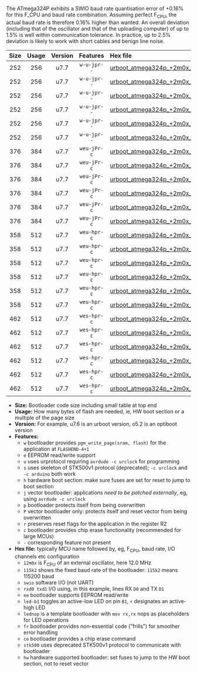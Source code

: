 The ATmega324P exhibits a SWIO baud rate quantisation error of +0.16% for this F_CPU and baud rate combination. Assuming perfect F<sub>CPU</sub>, the actual baud rate is therefore 0.16% higher than wanted. An overall deviation (including that of the oscillator and that of the uploading computer) of up to 1.5% is well within communication tolerance. In practice, up to 2.5% deviation is likely to work with short cables and benign line noise.

|Size|Usage|Version|Features|Hex file|
|:-:|:-:|:-:|:-:|:--|
|252|256|u7.7|`w-u-jpr--`|[urboot_atmega324p_+2m0x_++38k4_swio_rxd0_txd1_led+b0.hex](https://raw.githubusercontent.com/stefanrueger/urboot.hex/main/mcus/atmega324p/external_oscillator/fcpu_+2m0x/br_++38k4/urboot_atmega324p_+2m0x_++38k4_swio_rxd0_txd1_led+b0.hex)|
|252|256|u7.7|`w-u-jpr--`|[urboot_atmega324p_+2m0x_++38k4_swio_rxd0_txd1_led+b7.hex](https://raw.githubusercontent.com/stefanrueger/urboot.hex/main/mcus/atmega324p/external_oscillator/fcpu_+2m0x/br_++38k4/urboot_atmega324p_+2m0x_++38k4_swio_rxd0_txd1_led+b7.hex)|
|252|256|u7.7|`w-u-jpr--`|[urboot_atmega324p_+2m0x_++38k4_swio_rxd0_txd1_lednop.hex](https://raw.githubusercontent.com/stefanrueger/urboot.hex/main/mcus/atmega324p/external_oscillator/fcpu_+2m0x/br_++38k4/urboot_atmega324p_+2m0x_++38k4_swio_rxd0_txd1_lednop.hex)|
|252|256|u7.7|`w-u-jpr--`|[urboot_atmega324p_+2m0x_++38k4_swio_rxd2_txd3_led+b0.hex](https://raw.githubusercontent.com/stefanrueger/urboot.hex/main/mcus/atmega324p/external_oscillator/fcpu_+2m0x/br_++38k4/urboot_atmega324p_+2m0x_++38k4_swio_rxd2_txd3_led+b0.hex)|
|252|256|u7.7|`w-u-jpr--`|[urboot_atmega324p_+2m0x_++38k4_swio_rxd2_txd3_led+b7.hex](https://raw.githubusercontent.com/stefanrueger/urboot.hex/main/mcus/atmega324p/external_oscillator/fcpu_+2m0x/br_++38k4/urboot_atmega324p_+2m0x_++38k4_swio_rxd2_txd3_led+b7.hex)|
|252|256|u7.7|`w-u-jpr--`|[urboot_atmega324p_+2m0x_++38k4_swio_rxd2_txd3_lednop.hex](https://raw.githubusercontent.com/stefanrueger/urboot.hex/main/mcus/atmega324p/external_oscillator/fcpu_+2m0x/br_++38k4/urboot_atmega324p_+2m0x_++38k4_swio_rxd2_txd3_lednop.hex)|
|376|384|u7.7|`weu-jPr-c`|[urboot_atmega324p_+2m0x_++38k4_swio_rxd0_txd1_ee_led+b0_fr_ce.hex](https://raw.githubusercontent.com/stefanrueger/urboot.hex/main/mcus/atmega324p/external_oscillator/fcpu_+2m0x/br_++38k4/urboot_atmega324p_+2m0x_++38k4_swio_rxd0_txd1_ee_led+b0_fr_ce.hex)|
|376|384|u7.7|`weu-jPr-c`|[urboot_atmega324p_+2m0x_++38k4_swio_rxd0_txd1_ee_led+b7_fr_ce.hex](https://raw.githubusercontent.com/stefanrueger/urboot.hex/main/mcus/atmega324p/external_oscillator/fcpu_+2m0x/br_++38k4/urboot_atmega324p_+2m0x_++38k4_swio_rxd0_txd1_ee_led+b7_fr_ce.hex)|
|376|384|u7.7|`weu-jPr-c`|[urboot_atmega324p_+2m0x_++38k4_swio_rxd0_txd1_ee_lednop_fr_ce.hex](https://raw.githubusercontent.com/stefanrueger/urboot.hex/main/mcus/atmega324p/external_oscillator/fcpu_+2m0x/br_++38k4/urboot_atmega324p_+2m0x_++38k4_swio_rxd0_txd1_ee_lednop_fr_ce.hex)|
|376|384|u7.7|`weu-jPr-c`|[urboot_atmega324p_+2m0x_++38k4_swio_rxd2_txd3_ee_led+b0_fr_ce.hex](https://raw.githubusercontent.com/stefanrueger/urboot.hex/main/mcus/atmega324p/external_oscillator/fcpu_+2m0x/br_++38k4/urboot_atmega324p_+2m0x_++38k4_swio_rxd2_txd3_ee_led+b0_fr_ce.hex)|
|376|384|u7.7|`weu-jPr-c`|[urboot_atmega324p_+2m0x_++38k4_swio_rxd2_txd3_ee_led+b7_fr_ce.hex](https://raw.githubusercontent.com/stefanrueger/urboot.hex/main/mcus/atmega324p/external_oscillator/fcpu_+2m0x/br_++38k4/urboot_atmega324p_+2m0x_++38k4_swio_rxd2_txd3_ee_led+b7_fr_ce.hex)|
|376|384|u7.7|`weu-jPr-c`|[urboot_atmega324p_+2m0x_++38k4_swio_rxd2_txd3_ee_lednop_fr_ce.hex](https://raw.githubusercontent.com/stefanrueger/urboot.hex/main/mcus/atmega324p/external_oscillator/fcpu_+2m0x/br_++38k4/urboot_atmega324p_+2m0x_++38k4_swio_rxd2_txd3_ee_lednop_fr_ce.hex)|
|358|512|u7.7|`weu-hpr-c`|[urboot_atmega324p_+2m0x_++38k4_swio_rxd0_txd1_ee_led+b0_fr_ce_hw.hex](https://raw.githubusercontent.com/stefanrueger/urboot.hex/main/mcus/atmega324p/external_oscillator/fcpu_+2m0x/br_++38k4/urboot_atmega324p_+2m0x_++38k4_swio_rxd0_txd1_ee_led+b0_fr_ce_hw.hex)|
|358|512|u7.7|`weu-hpr-c`|[urboot_atmega324p_+2m0x_++38k4_swio_rxd0_txd1_ee_led+b7_fr_ce_hw.hex](https://raw.githubusercontent.com/stefanrueger/urboot.hex/main/mcus/atmega324p/external_oscillator/fcpu_+2m0x/br_++38k4/urboot_atmega324p_+2m0x_++38k4_swio_rxd0_txd1_ee_led+b7_fr_ce_hw.hex)|
|358|512|u7.7|`weu-hpr-c`|[urboot_atmega324p_+2m0x_++38k4_swio_rxd0_txd1_ee_lednop_fr_ce_hw.hex](https://raw.githubusercontent.com/stefanrueger/urboot.hex/main/mcus/atmega324p/external_oscillator/fcpu_+2m0x/br_++38k4/urboot_atmega324p_+2m0x_++38k4_swio_rxd0_txd1_ee_lednop_fr_ce_hw.hex)|
|358|512|u7.7|`weu-hpr-c`|[urboot_atmega324p_+2m0x_++38k4_swio_rxd2_txd3_ee_led+b0_fr_ce_hw.hex](https://raw.githubusercontent.com/stefanrueger/urboot.hex/main/mcus/atmega324p/external_oscillator/fcpu_+2m0x/br_++38k4/urboot_atmega324p_+2m0x_++38k4_swio_rxd2_txd3_ee_led+b0_fr_ce_hw.hex)|
|358|512|u7.7|`weu-hpr-c`|[urboot_atmega324p_+2m0x_++38k4_swio_rxd2_txd3_ee_led+b7_fr_ce_hw.hex](https://raw.githubusercontent.com/stefanrueger/urboot.hex/main/mcus/atmega324p/external_oscillator/fcpu_+2m0x/br_++38k4/urboot_atmega324p_+2m0x_++38k4_swio_rxd2_txd3_ee_led+b7_fr_ce_hw.hex)|
|358|512|u7.7|`weu-hpr-c`|[urboot_atmega324p_+2m0x_++38k4_swio_rxd2_txd3_ee_lednop_fr_ce_hw.hex](https://raw.githubusercontent.com/stefanrueger/urboot.hex/main/mcus/atmega324p/external_oscillator/fcpu_+2m0x/br_++38k4/urboot_atmega324p_+2m0x_++38k4_swio_rxd2_txd3_ee_lednop_fr_ce_hw.hex)|
|462|512|u7.7|`wes-hpr-c`|[urboot_atmega324p_+2m0x_++38k4_swio_rxd0_txd1_ee_led+b0_fr_ce_stk500_hw.hex](https://raw.githubusercontent.com/stefanrueger/urboot.hex/main/mcus/atmega324p/external_oscillator/fcpu_+2m0x/br_++38k4/urboot_atmega324p_+2m0x_++38k4_swio_rxd0_txd1_ee_led+b0_fr_ce_stk500_hw.hex)|
|462|512|u7.7|`wes-hpr-c`|[urboot_atmega324p_+2m0x_++38k4_swio_rxd0_txd1_ee_led+b7_fr_ce_stk500_hw.hex](https://raw.githubusercontent.com/stefanrueger/urboot.hex/main/mcus/atmega324p/external_oscillator/fcpu_+2m0x/br_++38k4/urboot_atmega324p_+2m0x_++38k4_swio_rxd0_txd1_ee_led+b7_fr_ce_stk500_hw.hex)|
|462|512|u7.7|`wes-hpr-c`|[urboot_atmega324p_+2m0x_++38k4_swio_rxd0_txd1_ee_lednop_fr_ce_stk500_hw.hex](https://raw.githubusercontent.com/stefanrueger/urboot.hex/main/mcus/atmega324p/external_oscillator/fcpu_+2m0x/br_++38k4/urboot_atmega324p_+2m0x_++38k4_swio_rxd0_txd1_ee_lednop_fr_ce_stk500_hw.hex)|
|462|512|u7.7|`wes-hpr-c`|[urboot_atmega324p_+2m0x_++38k4_swio_rxd2_txd3_ee_led+b0_fr_ce_stk500_hw.hex](https://raw.githubusercontent.com/stefanrueger/urboot.hex/main/mcus/atmega324p/external_oscillator/fcpu_+2m0x/br_++38k4/urboot_atmega324p_+2m0x_++38k4_swio_rxd2_txd3_ee_led+b0_fr_ce_stk500_hw.hex)|
|462|512|u7.7|`wes-hpr-c`|[urboot_atmega324p_+2m0x_++38k4_swio_rxd2_txd3_ee_led+b7_fr_ce_stk500_hw.hex](https://raw.githubusercontent.com/stefanrueger/urboot.hex/main/mcus/atmega324p/external_oscillator/fcpu_+2m0x/br_++38k4/urboot_atmega324p_+2m0x_++38k4_swio_rxd2_txd3_ee_led+b7_fr_ce_stk500_hw.hex)|
|462|512|u7.7|`wes-hpr-c`|[urboot_atmega324p_+2m0x_++38k4_swio_rxd2_txd3_ee_lednop_fr_ce_stk500_hw.hex](https://raw.githubusercontent.com/stefanrueger/urboot.hex/main/mcus/atmega324p/external_oscillator/fcpu_+2m0x/br_++38k4/urboot_atmega324p_+2m0x_++38k4_swio_rxd2_txd3_ee_lednop_fr_ce_stk500_hw.hex)|

- **Size:** Bootloader code size including small table at top end
- **Usage:** How many bytes of flash are needed, ie, HW boot section or a multiple of the page size
- **Version:** For example, u7.6 is an urboot version, o5.2 is an optiboot version
- **Features:**
  + `w` bootloader provides `pgm_write_page(sram, flash)` for the application at `FLASHEND-4+1`
  + `e` EEPROM read/write support
  + `u` uses urprotocol requiring `avrdude -c urclock` for programming
  + `s` uses skeleton of STK500v1 protocol (deprecated); `-c urclock` and `-c arduino` both work
  + `h` hardware boot section: make sure fuses are set for reset to jump to boot section
  + `j` vector bootloader: applications *need to be patched externally*, eg, using `avrdude -c urclock`
  + `p` bootloader protects itself from being overwritten
  + `P` vector bootloader only: protects itself and reset vector from being overwritten
  + `r` preserves reset flags for the application in the register R2
  + `c` bootloader provides chip erase functionality (recommended for large MCUs)
  + `-` corresponding feature not present
- **Hex file:** typically MCU name followed by, eg, F<sub>CPU</sub>, baud rate, I/O channels etc configuration
  + `12m0x` is F<sub>CPU</sub> of an external oscillator, here 12.0 MHz
  + `115k2` shows the fixed baud rate of the bootloader: `115k2` means 115200 baud
  + `swio` software I/O (not UART)
  + `rxd0 txd1` I/O using, in this example, lines RX `D0` and TX `D1`
  + `ee` bootloader supports EEPROM read/write
  + `led-b1` toggles an active-low LED on pin `B1`, `+` designates an active-high LED
  + `lednop` is a template bootloader with `mov rx,rx` nops as placeholders for LED operations
  + `fr` bootloader provides non-essential code ("frills") for smoother error handling
  + `ce` bootloader provides a chip erase command
  + `stk500` uses deprecated STK500v1 protocol to communicate with bootloader
  + `hw` hardware supported bootloader: set fuses to jump to the HW boot section, not to reset vector
